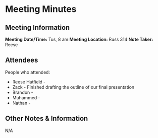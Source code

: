 # Meeting Minutes
## Meeting Information
**Meeting Date/Time:** Tus, 8 am
**Meeting Location:** Russ 314
**Note Taker:** Reese

## Attendees
People who attended:
- Reese Hatfield -
- Zack - Finished drafting the outline of our final presentation
- Brandon -
- Muhammed -
- Nathan - 

## Other Notes & Information
N/A
